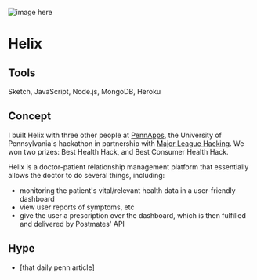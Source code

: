 ![image here](image_url)

# Helix

## Tools

Sketch, JavaScript, Node.js, MongoDB, Heroku

## Concept

I built Helix with three other people at [PennApps](//pennapps.com), the University of Pennsylvania's hackathon in partnership with [Major League Hacking](//mlh.io). We won two prizes: Best Health Hack, and Best Consumer Health Hack.

Helix is a doctor-patient relationship management platform that essentially allows the doctor to do several things, including:

* monitoring the patient's vital/relevant health data in a user-friendly dashboard
* view user reports of symptoms, etc
* give the user a prescription over the dashboard, which is then fulfilled and delivered by Postmates' API

## Hype

* [that daily penn article]
